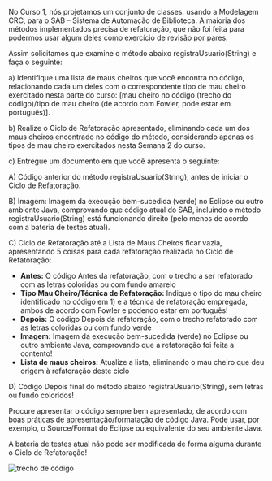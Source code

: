No Curso 1, nós projetamos um conjunto de classes, usando a Modelagem CRC, para o SAB – Sistema de Automação de Biblioteca. A maioria dos métodos implementados precisa de refatoração, que não foi feita para podermos usar algum deles como exercício de revisão por pares.

Assim solicitamos que examine o método abaixo registraUsuario(String) e faça o seguinte:

a) Identifique uma lista de maus cheiros que você encontra no código, relacionando cada um deles com o correspondente tipo de mau cheiro exercitado nesta parte do curso: [mau cheiro no código (trecho do código)/tipo de mau cheiro (de acordo com Fowler, pode estar em português)].

b) Realize o Ciclo de Refatoração apresentado, eliminando cada um dos maus cheiros encontrado no código do método, considerando apenas os tipos de mau cheiro exercitados nesta Semana 2 do curso.

c) Entregue um documento em que você apresenta o seguinte:

A) Código anterior do método registraUsuario(String), antes de iniciar o Ciclo de Refatoração.

B) Imagem: Imagem da execução bem-sucedida (verde) no Eclipse ou outro ambiente Java, comprovando que código atual do SAB, incluindo o método registraUsuario(String) está funcionando direito (pelo menos de acordo com a bateria de testes atual).

C) Ciclo de Refatoração até a Lista de Maus Cheiros ficar vazia, apresentando 5 coisas para cada refatoração realizada no Ciclo de Refatoração:

* **Antes:** O código Antes da refatoração, com o trecho a ser refatorado com as letras coloridas ou com fundo amarelo
* **Tipo Mau Cheiro/Técnica de Refatoração:** Indique o tipo do mau cheiro identificado no código em 1) e a técnica de refatoração empregada, ambos de acordo com Fowler e podendo estar em português!
* **Depois:** O código Depois da refatoração, com o trecho refatorado com as letras coloridas ou com fundo verde
* **Imagem:** Imagem da execução bem-sucedida (verde) no Eclipse ou outro ambiente Java, comprovando que a refatoração foi feita a contento!
* **Lista de maus cheiros:** Atualize a lista, eliminando o mau cheiro que deu origem à refatoração deste ciclo

D) Código Depois final do método abaixo registraUsuario(String), sem letras ou fundo coloridos!

Procure apresentar o código sempre bem apresentado, de acordo com boas práticas de apresentação/formatação de código Java. Pode usar, por exemplo, o Source/Format do Eclipse ou equivalente do seu ambiente Java.

A bateria de testes atual não pode ser modificada de forma alguma durante o Ciclo de Refatoração!

![trecho de código](https://d3c33hcgiwev3.cloudfront.net/imageAssetProxy.v1/NFEcSSBnEeaDwg4FsnAbYw_b26af44e2bdb51bc058f745926672e62_Captura-de-Tela-2016-05-22-_s-18.49.43.png?expiry=1585958400000&hmac=iO7qeSlOzTjlzjnX_c_E7CWlsBTmMtvMECyXP8nz3Xs)